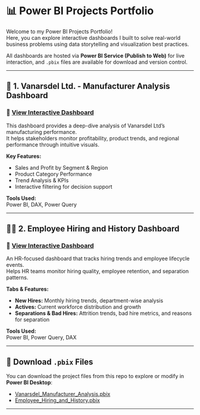 # 📊 Power BI Projects Portfolio

Welcome to my Power BI Projects Portfolio!  
Here, you can explore interactive dashboards I built to solve real-world business problems using data storytelling and visualization best practices.

All dashboards are hosted via **Power BI Service (Publish to Web)** for live interaction, and `.pbix` files are available for download and version control.

---

## 🔧 1. Vanarsdel Ltd. - Manufacturer Analysis Dashboard

### 🔗 [View Interactive Dashboard](https://app.powerbi.com/groups/me/reports/40ce482c-003a-4825-9b01-05959da4fb85/9d86cac61335bcd98854?experience=power-bi)

This dashboard provides a deep-dive analysis of Vanarsdel Ltd’s manufacturing performance.  
It helps stakeholders monitor profitability, product trends, and regional performance through intuitive visuals.

**Key Features:**
- Sales and Profit by Segment & Region
- Product Category Performance
- Trend Analysis & KPIs
- Interactive filtering for decision support

**Tools Used:**  
Power BI, DAX, Power Query

---

## 🧑‍💼 2. Employee Hiring and History Dashboard

### 🔗 [View Interactive Dashboard](https://app.powerbi.com/groups/me/reports/933559ba-a1af-4587-8ff2-8a2ecf73e9bd/ReportSection2?experience=power-bi)

An HR-focused dashboard that tracks hiring trends and employee lifecycle events.  
Helps HR teams monitor hiring quality, employee retention, and separation patterns.

**Tabs & Features:**
- **New Hires:** Monthly hiring trends, department-wise analysis
- **Actives:** Current workforce distribution and growth
- **Separations & Bad Hires:** Attrition trends, bad hire metrics, and reasons for separation

**Tools Used:**  
Power BI, Power Query, DAX

---

## 📁 Download `.pbix` Files

You can download the project files from this repo to explore or modify in **Power BI Desktop**:

- [Vanarsdel_Manufacturer_Analysis.pbix](./Vanarsdel_Manufacturer_Analysis.pbix)
- [Employee_Hiring_and_History.pbix](./Employee_Hiring_and_History.pbix)

---
